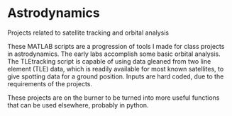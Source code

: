 # Astrodynamics
Projects related to satellite tracking and orbital analysis

These MATLAB scripts are a progression of tools I made for class projects in astrodynamics. The early labs accomplish some basic orbital analysis. The TLEtracking script is capable of using data gleaned from two line element (TLE) data, which is readily available for most known satellites, to give spotting data for a ground position. Inputs are hard coded, due to the requirements of the projects.

These projects are on the burner to be turned into more useful functions that can be used elsewhere, probably in python.
